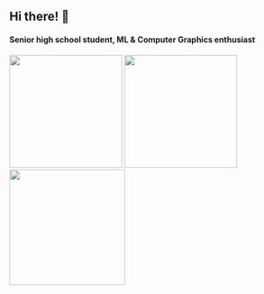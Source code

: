 ## Hi there! 🍵
#### Senior high school student, ML & Computer Graphics enthusiast

<a><img height=200 src="https://github-readme-stats.vercel.app/api/top-langs?username=rossiyareich&theme=dracula&hide_border=true&layout=compact&langs_count=8" /></a>
<a><img height=200 src="https://github-readme-stats.vercel.app/api?username=rossiyareich&theme=dracula&hide_border=true&show_icons=true&hide_rank=true" /></a>
<a><img height=205 src="https://streak-stats.demolab.com?user=rossiyareich&theme=dracula&hide_border=true&mode=weekly&card_width=600" /></a>
